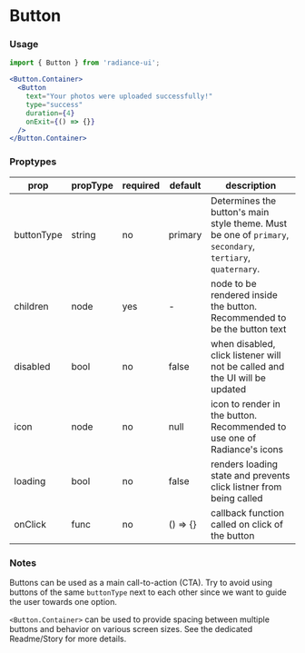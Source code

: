 # Button
### Usage

```jsx
import { Button } from 'radiance-ui';

<Button.Container>
  <Button
    text="Your photos were uploaded successfully!"
    type="success"
    duration={4}
    onExit={() => {}}
  />
</Button.Container>
```

<!-- STORY -->

### Proptypes
| prop     | propType           | required | default | description                                                                                                                  |
|----------|--------------------|----------|---------|------------------------------------------------------------------------------------------------------------------------------|
| buttonType | string | no      | primary       | Determines the button's main style theme. Must be one of `primary`, `secondary`, `tertiary`, `quaternary`. |
| children | node | yes | - | node to be rendered inside the button.  Recommended to be the button text |
| disabled | bool               | no       | false   | when disabled, click listener will not be called and the UI will be updated |
| icon | node | no | null | icon to render in the button. Recommended to use one of Radiance's icons |
| loading  | bool               | no       | false   | renders loading state and prevents click listner from being called |
| onClick   | func              | no      | () => {} | callback function called on click of the button |

### Notes
Buttons can be used as a main call-to-action (CTA). Try to avoid using
buttons of the same `buttonType` next to each other since we want to
guide the user towards one option.

`<Button.Container>` can be used to provide spacing between multiple
buttons and behavior on various screen sizes. See the dedicated
Readme/Story for more details.
